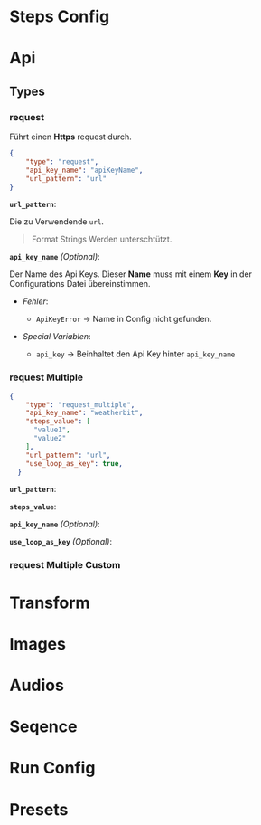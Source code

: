 # Steps Config

<!-- TODO TOC -->
<!-- TODO Description-->

# Api

<!-- TODO Description-->

## Types

### request

Führt einen **Https** request durch.

```JSON
{
    "type": "request",
    "api_key_name": "apiKeyName",
    "url_pattern": "url"
}
```

**`url_pattern`**:

Die zu Verwendende `url`.

> Format Strings Werden unterschtützt.

**`api_key_name`** _(Optional)_:

Der Name des Api Keys. Dieser **Name** muss mit einem **Key** in der Configurations Datei übereinstimmen.

- _Fehler_:

  - `ApiKeyError` -> Name in Config nicht gefunden.

- _Special Variablen_:

  - `api_key` -> Beinhaltet den Api Key hinter `api_key_name`

<!--TODO-->

### request Multiple

<!-- TODO Description-->

```JSON
{
    "type": "request_multiple",
    "api_key_name": "weatherbit",
    "steps_value": [
      "value1",
      "value2"
    ],
    "url_pattern": "url",
    "use_loop_as_key": true,
  }
```

**`url_pattern`**:

<!--TODO-->

**`steps_value`**:

<!--TODO-->

**`api_key_name`** _(Optional)_:

<!--TODO-->

**`use_loop_as_key`** _(Optional)_:

<!--TODO-->

### request Multiple Custom

<!--TODO-->

# Transform

<!--TODO-->

# Images

<!--TODO-->

# Audios

<!--TODO-->

# Seqence

<!--TODO-->

# Run Config

<!--TODO-->

# Presets

<!--TODO-->
